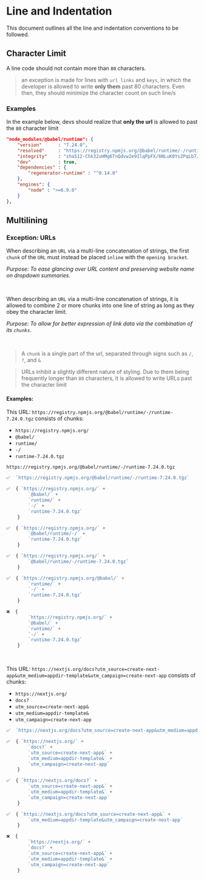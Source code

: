 # Line and Indentation
This document outlines all the line and indentation conventions to be followed.

## Character Limit
A line code should not contain more than `80` characters.

> an exception is made for lines with `url links` and `keys`, in which the developer is allowed to write **only them** past 80 characters. Even then, they should minimize the character count on such line/s

### Examples
In the example below, devs should realize that **only the url** is allowed to past the `80` character limit
```json
"node_modules/@babel/runtime": {
    "version"      : "7.24.0",
    "resolved"     : "https://registry.npmjs.org/@babel/runtime/-/runtime-7.24.0.tgz",
    "integrity"    : "sha512-Chk32uHMg6TnQdvw2e9IlqPpFX/6NLuK0Ys2PqLb7/gL5uFn9mXvK715FGLlOLQrcO4qIkNHkvPGktzzXexsFw==",
    "dev"          : true,
    "dependencies" : {
        "regenerator-runtime" : "^0.14.0"
    },
    "engines": {
        "node" : ">=6.9.0"
    }
},
```

## Multilining

### Exception: URLs
When describing an `URL` via a multi-line concatenation of strings, the first
`chunk` of the `URL` must instead be placed `inline` 
with the `opening bracket`.

*Purpose: To ease glancing over URL content and preserving website name on 
dropdown summaries*.

<br>

When describing an `URL` via a multi-line concatenation of strings, it is
allowed to combine 2 or more chunks into one line of string as long as they
obey the character limit.

*Purpose: To allow for better expression of link data via the combination of 
its `chunks`*.

<br>

>A `chunk` is a single part of the url, separated through
signs such as `/`, `?`, and `&`

>URLs inhibit a slightly different nature of styling. Due to them being 
frequently longer than `80` characters, it is allowed to write URLs past the 
character limit

#### Examples:
This URL:
`https://registry.npmjs.org/@babel/runtime/-/runtime-7.24.0.tgz` 
consists of chunks:
- `https://registry.npmjs.org/`
- `@babel/`
- `runtime/`
- `-/`
- `runtime-7.24.0.tgz`

`https://registry.npmjs.org/@babel/runtime/-/runtime-7.24.0.tgz` 
```js
✅  `https://registry.npmjs.org/@babel/runtime/-/runtime-7.24.0.tgz`

✅  { `https://registry.npmjs.org/` +
        `@babel/` + 
        `runtime/` + 
        `-/` + 
        `runtime-7.24.0.tgz`
    }

✅  { `https://registry.npmjs.org/` +
        `@babel/runtime/-/` + 
        `runtime-7.24.0.tgz`
    }

✅  { `https://registry.npmjs.org/` +
        `@babel/runtime/-/runtime-7.24.0.tgz`
    }

✅  { `https://registry.npmjs.org/@babel/` + 
        `runtime/` + 
        `-/` + 
        `runtime-7.24.0.tgz`
    }

❌  { 
        `https://registry.npmjs.org/` +
        `@babel/` + 
        `runtime/` + 
        `-/` + 
        `runtime-7.24.0.tgz`
    }
```

<br>

This URL: `https://nextjs.org/docs?utm_source=create-next-app&utm_medium=appdir-template&utm_campaign=create-next-app` consists of chunks:
- `https://nextjs.org/`
- `docs?`
- `utm_source=create-next-app&`
- `utm_medium=appdir-template&`
- `utm_campaign=create-next-app`

```js
✅  `https://nextjs.org/docs?utm_source=create-next-app&utm_medium=appdir-template&utm_campaign=create-next-app`

✅  { `https://nextjs.org/` +                                                   
        `docs?` +                                                              
        `utm_source=create-next-app&` +                                         
        `utm_medium=appdir-template&` +                                         
        `utm_campaign=create-next-app`
    }

✅  { `https://nextjs.org/docs?` +
        `utm_source=create-next-app&` +
        `utm_medium=appdir-template&` + 
        `utm_campaign=create-next-app`
    }

✅  { `https://nextjs.org/docs?utm_source=create-next-app&` +
        `utm_medium=appdir-template&utm_campaign=create-next-app`
    }

❌  { 
        `https://nextjs.org/` +                                                   
        `docs?` +                                                              
        `utm_source=create-next-app&` +                                         
        `utm_medium=appdir-template&` +                                         
        `utm_campaign=create-next-app`
    }
```